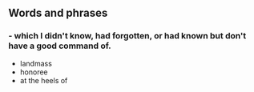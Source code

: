 ## Words and phrases
### - which I didn't know, had forgotten, or had known but don't have a good command of.
- landmass
- honoree
- at the heels of
